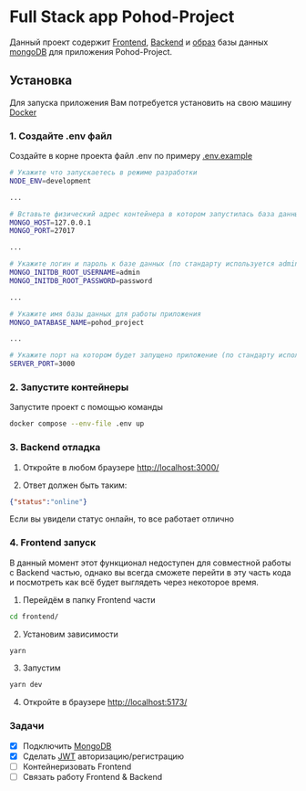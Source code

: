 # Full Stack app Pohod-Project

Данный проект содержит [Frontend](./frontend/), [Backend](./backend/) и [образ](./database/) базы данных [mongoDB](https://hub.docker.com/layers/library/mongo/6.0.15/images/sha256-f06a25c6a55b98171b65672afbd6c96127d2b66c82c5357dc9275c483cf81ba7?context=explore) для приложения Pohod-Project.

## Установка 

Для запуска приложения Вам потребуется установить на свою машину [Docker](https://www.docker.com/) 

### 1. Создайте .env файл

Создайте в корне проекта файл .env по примеру [.env.example](./.env.example)

```bash
# Укажите что запускаетесь в режиме разработки
NODE_ENV=development

...

# Вставьте физический адрес контейнера в котором запустилась база данных MongoDB
MONGO_HOST=127.0.0.1
MONGO_PORT=27017

...

# Укажите логин и пароль к базе данных (по стандарту используется admin:password)
MONGO_INITDB_ROOT_USERNAME=admin
MONGO_INITDB_ROOT_PASSWORD=password

...

# Укажите имя базы данных для работы приложения
MONGO_DATABASE_NAME=pohod_project

...

# Укажите порт на котором будет запущено приложение (по стандарту используется: 3000)
SERVER_PORT=3000
```

### 2. Запустите контейнеры

Запустите проект с помощью команды

```bash
docker compose --env-file .env up
```

### 3. Backend отладка 

1. Откройте в любом браузере [http://localhost:3000/](http://localhost:3000/)

2. Ответ должен быть таким:
```json
{"status":"online"}
```
Если вы увидели статус онлайн, то все работает отлично

### 4. Frontend запуск

В данный момент этот функционал недоступен для совместной работы с Backend частью, однако вы всегда сможете перейти в эту часть кода и посмотреть как всё будет выглядеть через некоторое время.

1. Перейдём в папку Frontend части
```bash
cd frontend/
```
2. Установим зависимости
```bash
yarn
```
3. Запустим
```bash
yarn dev
```

4. Откройте в браузере [http://localhost:5173/](http://localhost:5173/)

### Задачи

- [x] Подключить [MongoDB](https://www.mongodb.com/)
- [x] Сделать [JWT](https://jwt.io/) авторизацию/регистрацию
- [ ] Контейнеризовать Frontend
- [ ] Связать работу Frontend & Backend